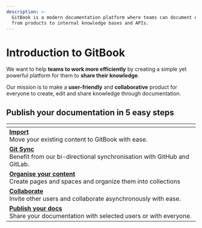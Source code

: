 ```yaml
---
description: >-
  GitBook is a modern documentation platform where teams can document everything
  from products to internal knowledge bases and APIs.
---
```


# Introduction to GitBook

We want to help **teams to work more efficiently** by creating a simple yet powerful platform for them to **share their knowledge**.

Our mission is to make a **user-friendly** and **collaborative** product for everyone to create, edit and share knowledge through documentation.

## Publish your documentation in 5 easy steps

<table data-view="cards"><thead><tr><th></th></tr></thead><tbody><tr><td><a href="getting-started/import.md"><strong>Import</strong></a><br>Move your existing content to GitBook with ease.</td></tr><tr><td><a href="getting-started/git-sync/"><strong>Git Sync</strong></a><br>Benefit from our bi-directional synchronisation with GitHub and GitLab.</td></tr><tr><td><a href="getting-started/content-structure/"><strong>Organise your content</strong></a><br>Create pages and spaces and organize them into collections</td></tr><tr><td><a href="getting-started/collaboration/"><strong>Collaborate</strong></a><br>Invite other users and collaborate asynchronously with ease.</td></tr><tr><td><a href="getting-started/publishing/"><strong>Publish your docs</strong></a><br>Share your documentation with selected users or with everyone.</td></tr></tbody></table>
